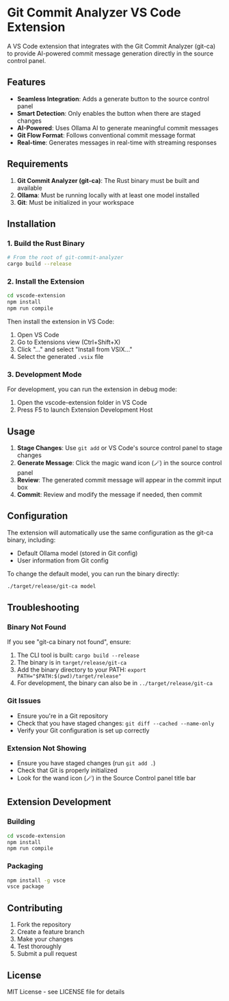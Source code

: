 # Git Commit Analyzer VS Code Extension

A VS Code extension that integrates with the Git Commit Analyzer (git-ca) to provide AI-powered commit message generation directly in the source control panel.

## Features

- **Seamless Integration**: Adds a generate button to the source control panel
- **Smart Detection**: Only enables the button when there are staged changes
- **AI-Powered**: Uses Ollama AI to generate meaningful commit messages
- **Git Flow Format**: Follows conventional commit message format
- **Real-time**: Generates messages in real-time with streaming responses

## Requirements

1. **Git Commit Analyzer (git-ca)**: The Rust binary must be built and available
2. **Ollama**: Must be running locally with at least one model installed
3. **Git**: Must be initialized in your workspace

## Installation

### 1. Build the Rust Binary

```bash
# From the root of git-commit-analyzer
cargo build --release
```

### 2. Install the Extension

```bash
cd vscode-extension
npm install
npm run compile
```

Then install the extension in VS Code:
1. Open VS Code
2. Go to Extensions view (Ctrl+Shift+X)
3. Click "..." and select "Install from VSIX..."
4. Select the generated `.vsix` file

### 3. Development Mode

For development, you can run the extension in debug mode:
1. Open the vscode-extension folder in VS Code
2. Press F5 to launch Extension Development Host

## Usage

1. **Stage Changes**: Use `git add` or VS Code's source control panel to stage changes
2. **Generate Message**: Click the magic wand icon (🪄) in the source control panel
3. **Review**: The generated commit message will appear in the commit input box
4. **Commit**: Review and modify the message if needed, then commit

## Configuration

The extension will automatically use the same configuration as the git-ca binary, including:
- Default Ollama model (stored in Git config)
- User information from Git config

To change the default model, you can run the binary directly:
```bash
./target/release/git-ca model
```

## Troubleshooting

### Binary Not Found
If you see "git-ca binary not found", ensure:
1. The CLI tool is built: `cargo build --release`
2. The binary is in `target/release/git-ca`
3. Add the binary directory to your PATH: `export PATH="$PATH:$(pwd)/target/release"`
4. For development, the binary can also be in `../target/release/git-ca`

### Git Issues
- Ensure you're in a Git repository
- Check that you have staged changes: `git diff --cached --name-only`
- Verify your Git configuration is set up correctly

### Extension Not Showing
- Ensure you have staged changes (run `git add .`)
- Check that Git is properly initialized
- Look for the wand icon (🪄) in the Source Control panel title bar

## Extension Development

### Building
```bash
cd vscode-extension
npm install
npm run compile
```

### Packaging
```bash
npm install -g vsce
vsce package
```

## Contributing

1. Fork the repository
2. Create a feature branch
3. Make your changes
4. Test thoroughly
5. Submit a pull request

## License

MIT License - see LICENSE file for details